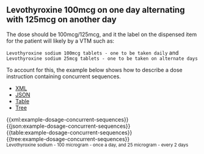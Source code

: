 ## Levothyroxine 100mcg on one day alternating with 125mcg on another day

The dose should be 100mcg/125mcg, and it the label on the dispensed item for the patient will likely by a VTM such as:

`Levothyroxine sodium 100mcg tablets - one to be taken daily` and `Levothyroxine sodium 25mcg tablets - one to be taken on alternate days`

To account for this, the example below shows how to describe a dose instruction containing concurrent sequences.

<!--// start of code snippet -->
<div>
    <ul class="nav nav-tabs" role="tablist">
      <li role="presentation" class="active">
        <a href="#xml-28" aria-controls="xml" role="tab" data-toggle="tab">XML</a>
      </li>
      <li role="presentation">
        <a href="#json-28" aria-controls="json" role="tab" data-toggle="tab">JSON</a>
      </li>
        <li role="presentation">
        <a href="#table-28" aria-controls="table" role="tab" data-toggle="tab">Table</a>
      </li>
      <li role="presentation">
        <a href="#tree-28" aria-controls="tree" role="tab" data-toggle="tab">Tree</a>
      </li>
  </ul>

  <!-- Tab panes -->
  <div class="tab-content snippet">
    <div role="tabpanel" class="tab-pane active" id="xml-28">
      {{xml:example-dosage-concurrent-sequences}}
    </div>
    <div role="tabpanel" class="tab-pane" id="json-28">
      {{json:example-dosage-concurrent-sequences}}
    </div>
    <div role="tabpanel" class="tab-pane" id="table-28">
      {{table:example-dosage-concurrent-sequences}}
    </div>
    <div role="tabpanel" class="tab-pane" id="tree-28">
      {{tree:example-dosage-concurrent-sequences}}
    </div>
  </div>
</div>
<small>Levothyroxine sodium - 100 microgram - once a day, and 25 microgram - every 2 days</small>
<!--// end of code snippet -->